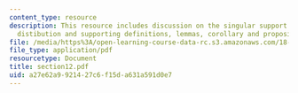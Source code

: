 ```yaml
---
content_type: resource
description: This resource includes discussion on the singular support of a tempered
  distibution and supporting definitions, lemmas, corollary and propositions
file: /media/https%3A/open-learning-course-data-rc.s3.amazonaws.com/18-155-differential-analysis-fall-2004/a27e62a9921427c6f15da631a591d0e7_section12.pdf
file_type: application/pdf
resourcetype: Document
title: section12.pdf
uid: a27e62a9-9214-27c6-f15d-a631a591d0e7
---
```

